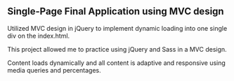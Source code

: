 ## Single-Page Final Application using MVC design

Utilized MVC design in jQuery to implement dynamic loading into one single div on the index.html.

This project allowed me to practice using jQuery and Sass in a MVC design.

Content loads dynamically and all content is adaptive and responsive using media queries and percentages.


